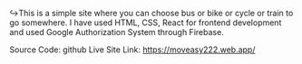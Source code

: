 ↪This is a  simple site where you can choose bus or bike or cycle or train to go somewhere. 
I have used HTML, CSS, React for frontend development and used Google Authorization System through Firebase. 

Source Code: github
Live Site Link: https://moveasy222.web.app/
